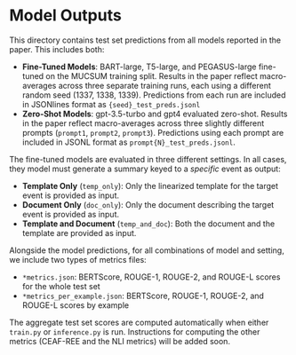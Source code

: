 # Model Outputs

This directory contains test set predictions from all models reported in the paper. This includes both:

- **Fine-Tuned Models**: BART-large, T5-large, and PEGASUS-large fine-tuned on the MUCSUM training split. Results in the paper reflect macro-averages across three separate training runs, each using a different random seed (1337, 1338, 1339). Predictions from each run are included in JSONlines format as `{seed}_test_preds.jsonl`
- **Zero-Shot Models**: gpt-3.5-turbo and gpt4 evaluated zero-shot. Results in the paper reflect macro-averages across three slightly different prompts (`prompt1`, `prompt2`, `prompt3`). Predictions using each prompt are included in JSONL format as `prompt{N}_test_preds.jsonl`.

The fine-tuned models are evaluated in three different settings. In all cases, they model must generate a summary keyed to a *specific* event as output:

- **Template Only** (`temp_only`): Only the linearized template for the target event is provided as input.
- **Document Only** (`doc_only`): Only the document describing the target event is provided as input.
- **Template and Document** (`temp_and_doc`): Both the document and the template are provided as input.

Alongside the model predictions, for all combinations of model and setting, we include two types of metrics files:

- `*metrics.json`: BERTScore, ROUGE-1, ROUGE-2, and ROUGE-L scores for the whole test set
- `*metrics_per_example.json`: BERTScore, ROUGE-1, ROUGE-2, and ROUGE-L scores by example

The aggregate test set scores are computed automatically when either `train.py` or `inference.py` is run. Instructions for computing the other metrics (CEAF-REE and the NLI metrics) will be added soon.
